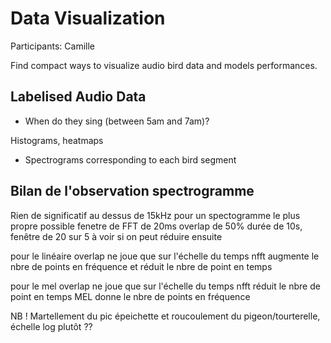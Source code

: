 
# Data Visualization

Participants: Camille

Find compact ways to visualize audio bird data and models performances.

## Labelised Audio Data

- When do they sing (between 5am and 7am)?

Histograms, heatmaps

- Spectrograms corresponding to each bird segment

## Bilan de l'observation spectrogramme

Rien de significatif au dessus de 15kHz
pour un spectogramme le plus propre possible
fenetre de FFT de 20ms
overlap de 50%
durée de 10s, fenêtre de 20 sur 5
à voir si on peut réduire ensuite

pour le linéaire
overlap ne joue que sur l'échelle du temps
nfft augmente le nbre de points en fréquence et réduit le nbre de point en temps

pour le mel
overlap ne joue que sur l'échelle du temps
nfft réduit le nbre de point en temps
MEL donne le nbre de points en fréquence

NB ! Martellement du pic épeichette
 et roucoulement du pigeon/tourterelle, échelle log plutôt ??



